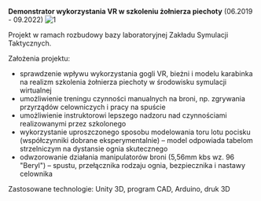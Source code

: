 **Demonstrator wykorzystania VR w szkoleniu żołnierza piechoty** (06.2019 - 09.2022)
![1](https://github.com/user-attachments/assets/cb28cf0a-b663-49de-9c4e-3f03c269c62c)

Projekt w ramach rozbudowy bazy laboratoryjnej Zakładu Symulacji Taktycznych.

Założenia projektu:
- sprawdzenie wpływu wykorzystania gogli VR, bieżni i modelu karabinka na realizm szkolenia żołnierza piechoty w środowisku symulacji wirtualnej
- umożliwienie treningu czynności manualnych na broni, np. zgrywania przyrządów celowniczych i pracy na spuście
- umożliwienie instruktorowi lepszego nadzoru nad czynnościami realizowanymi przez szkolonego
- wykorzystanie uproszczonego sposobu modelowania toru lotu pocisku (współczynniki dobrane eksperymentalnie) – model odpowiada tabelom strzelniczym na dystansie ognia skutecznego
- odwzorowanie działania manipulatorów broni (5,56mm kbs wz. 96 "Beryl") – spustu, przełącznika rodzaju ognia, bezpiecznika i nastawy celownika

Zastosowane technologie: Unity 3D, program CAD, Arduino, druk 3D
